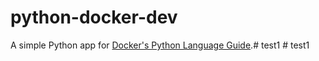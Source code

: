 # python-docker-dev

A simple Python app for [Docker's Python Language Guide](https://docs.docker.com/language/python).#   t e s t 1  
 #   t e s t 1  
 